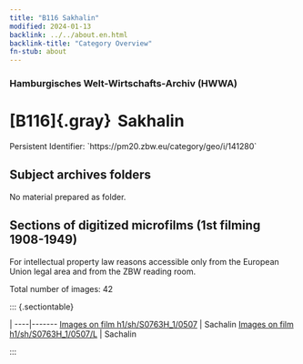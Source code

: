 ```yaml
---
title: "B116 Sakhalin"
modified: 2024-01-13
backlink: ../../about.en.html
backlink-title: "Category Overview"
fn-stub: about
---
```


### Hamburgisches Welt-Wirtschafts-Archiv (HWWA)

# [B116]{.gray}&#8201; Sakhalin

<div class="hint">Persistent Identifier: `https://pm20.zbw.eu/category/geo/i/141280`</div>







## Subject archives folders








No material prepared as folder.



<a id="filmsections" />

## Sections of digitized microfilms (1st filming 1908-1949)

<p>For intellectual property law reasons accessible only from the European Union legal area and from the ZBW reading room.</p>



<p>Total number of images: 42</p>




::: {.sectiontable}

 | 
----|-------
<a class="btn" href="https://pm20.zbw.eu/film/h1/sh/S0763H_1/0507" rel="nofollow">Images on film h1/sh/S0763H_1/0507</a> | Sachalin
<a class="btn" href="https://pm20.zbw.eu/film/h1/sh/S0763H_1/0507/L" rel="nofollow">Images on film h1/sh/S0763H_1/0507/L</a> | Sachalin


:::













